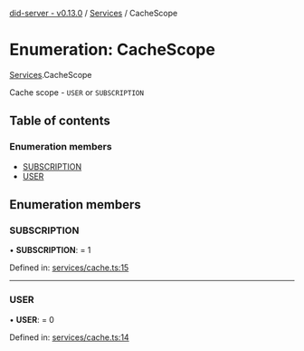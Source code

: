 [did-server - v0.13.0](../README.md) / [Services](../modules/services.md) / CacheScope

# Enumeration: CacheScope

[Services](../modules/services.md).CacheScope

Cache scope - `USER` or `SUBSCRIPTION`

## Table of contents

### Enumeration members

- [SUBSCRIPTION](services.cachescope.md#subscription)
- [USER](services.cachescope.md#user)

## Enumeration members

### SUBSCRIPTION

• **SUBSCRIPTION**: = 1

Defined in: [services/cache.ts:15](https://github.com/Puzzlepart/did/blob/dev/server/services/cache.ts#L15)

___

### USER

• **USER**: = 0

Defined in: [services/cache.ts:14](https://github.com/Puzzlepart/did/blob/dev/server/services/cache.ts#L14)
